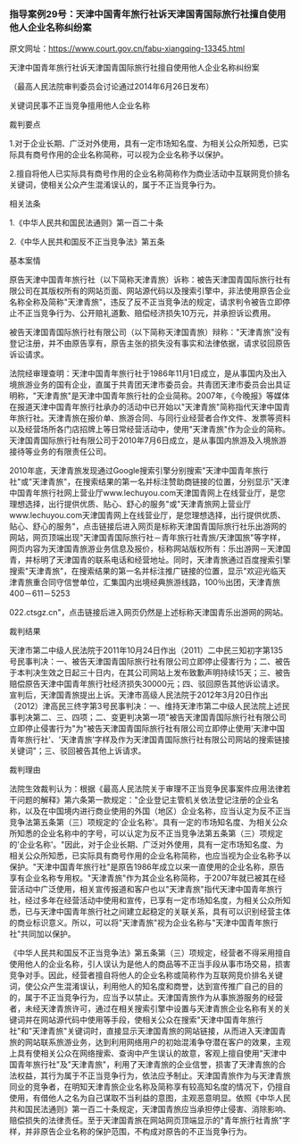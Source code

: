 ### 指导案例29号：天津中国青年旅行社诉天津国青国际旅行社擅自使用他人企业名称纠纷案
原文网址：https://www.court.gov.cn/fabu-xiangqing-13345.html

天津中国青年旅行社诉天津国青国际旅行社擅自使用他人企业名称纠纷案

（最高人民法院审判委员会讨论通过2014年6月26日发布）

关键词民事不正当竞争擅用他人企业名称

裁判要点

1.对于企业长期、广泛对外使用，具有一定市场知名度、为相关公众所知悉，已实际具有商号作用的企业名称简称，可以视为企业名称予以保护。

2.擅自将他人已实际具有商号作用的企业名称简称作为商业活动中互联网竞价排名关键词，使相关公众产生混淆误认的，属于不正当竞争行为。

相关法条

1.《中华人民共和国民法通则》第一百二十条

2.《中华人民共和国反不正当竞争法》第五条

基本案情

原告天津中国青年旅行社（以下简称天津青旅）诉称：被告天津国青国际旅行社有限公司在其版权所有的网站页面、网站源代码以及搜索引擎中，非法使用原告企业名称全称及简称"天津青旅"，违反了反不正当竞争法的规定，请求判令被告立即停止不正当竞争行为、公开赔礼道歉、赔偿经济损失10万元，并承担诉讼费用。

被告天津国青国际旅行社有限公司（以下简称天津国青旅）辩称："天津青旅"没有登记注册，并不由原告享有，原告主张的损失没有事实和法律依据，请求驳回原告诉讼请求。

法院经审理查明：天津中国青年旅行社于1986年11月1日成立，是从事国内及出入境旅游业务的国有企业，直属于共青团天津市委员会。共青团天津市委员会出具证明称，"天津青旅"是天津中国青年旅行社的企业简称。2007年，《今晚报》等媒体在报道天津中国青年旅行社承办的活动中已开始以"天津青旅"简称指代天津中国青年旅行社。天津青旅在报价单、旅游合同、与同行业经营者合作文件、发票等资料以及经营场所各门店招牌上等日常经营活动中，使用"天津青旅"作为企业的简称。天津国青国际旅行社有限公司于2010年7月6日成立，是从事国内旅游及入境旅游接待等业务的有限责任公司。

2010年底，天津青旅发现通过Google搜索引擎分别搜索"天津中国青年旅行社"或"天津青旅"，在搜索结果的第一名并标注赞助商链接的位置，分别显示"天津中国青年旅行社网上营业厅www.lechuyou.com天津国青网上在线营业厅，是您理想选择，出行提供优质、贴心、舒心的服务"或"天津青旅网上营业厅www.lechuyou.com天津国青网上在线营业厅，是您理想选择，出行提供优质、贴心、舒心的服务"，点击链接后进入网页是标称天津国青国际旅行社乐出游网的网站，网页顶端出现"天津国青国际旅行社－青年旅行社青旅/天津国旅"等字样，网页内容为天津国青旅游业务信息及报价，标称网站版权所有：乐出游网－天津国青，并标明了天津国青的联系电话和经营地址。同时，天津青旅通过百度搜索引擎搜索"天津青旅"，在搜索结果的第一名并标注推广链接的位置，显示"欢迎光临天津青旅重合同守信誉单位，汇集国内出境经典旅游线路，100％出团，天津青旅400－611－5253

022.ctsgz.cn"，点击链接后进入网页仍然是上述标称天津国青乐出游网的网站。

裁判结果

天津市第二中级人民法院于2011年10月24日作出（2011）二中民三知初字第135号民事判决：一、被告天津国青国际旅行社有限公司立即停止侵害行为；二、被告于本判决生效之日起三十日内，在其公司网站上发布致歉声明持续15天；三、被告赔偿原告天津中国青年旅行社经济损失30000元；四、驳回原告其他诉讼请求。宣判后，天津国青旅提出上诉。天津市高级人民法院于2012年3月20日作出（2012）津高民三终字第3号民事判决：一、维持天津市第二中级人民法院上述民事判决第二、三、四项；二、变更判决第一项"被告天津国青国际旅行社有限公司立即停止侵害行为"为"被告天津国青国际旅行社有限公司立即停止使用'天津中国青年旅行社'、'天津青旅'字样及作为天津国青国际旅行社有限公司网站的搜索链接关键词"；三、驳回被告其他上诉请求。

裁判理由

法院生效裁判认为：根据《最高人民法院关于审理不正当竞争民事案件应用法律若干问题的解释》第六条第一款规定："企业登记主管机关依法登记注册的企业名称，以及在中国境内进行商业使用的外国（地区）企业名称，应当认定为反不正当竞争法第五条第（三）项规定的'企业名称'。具有一定的市场知名度、为相关公众所知悉的企业名称中的字号，可以认定为反不正当竞争法第五条第（三）项规定的'企业名称'。"因此，对于企业长期、广泛对外使用，具有一定市场知名度、为相关公众所知悉，已实际具有商号作用的企业名称简称，也应当视为企业名称予以保护。"天津中国青年旅行社"是原告1986年成立以来一直使用的企业名称，原告享有企业名称专用权。"天津青旅"作为其企业名称简称，于2007年就已被其在经营活动中广泛使用，相关宣传报道和客户也以"天津青旅"指代天津中国青年旅行社，经过多年在经营活动中使用和宣传，已享有一定市场知名度，为相关公众所知悉，已与天津中国青年旅行社之间建立起稳定的关联关系，具有可以识别经营主体的商业标识意义。所以，可以将"天津青旅"视为企业名称与"天津中国青年旅行社"共同加以保护。

《中华人民共和国反不正当竞争法》第五条第（三）项规定，经营者不得采用擅自使用他人的企业名称，引人误认为是他人的商品等不正当手段从事市场交易，损害竞争对手。因此，经营者擅自将他人的企业名称或简称作为互联网竞价排名关键词，使公众产生混淆误认，利用他人的知名度和商誉，达到宣传推广自己的目的的，属于不正当竞争行为，应当予以禁止。天津国青旅作为从事旅游服务的经营者，未经天津青旅许可，通过在相关搜索引擎中设置与天津青旅企业名称有关的关键词并在网站源代码中使用等手段，使相关公众在搜索"天津中国青年旅行社"和"天津青旅"关键词时，直接显示天津国青旅的网站链接，从而进入天津国青旅的网站联系旅游业务，达到利用网络用户的初始混淆争夺潜在客户的效果，主观上具有使相关公众在网络搜索、查询中产生误认的故意，客观上擅自使用"天津中国青年旅行社"及"天津青旅"，利用了天津青旅的企业信誉，损害了天津青旅的合法权益，其行为属于不正当竞争行为，依法应予制止。天津国青旅作为与天津青旅同业的竞争者，在明知天津青旅企业名称及简称享有较高知名度的情况下，仍擅自使用，有借他人之名为自己谋取不当利益的意图，主观恶意明显。依照《中华人民共和国民法通则》第一百二十条规定，天津国青旅应当承担停止侵害、消除影响、赔偿损失的法律责任。至于天津国青旅在网站网页顶端显示的"青年旅行社青旅"字样，并非原告企业名称的保护范围，不构成对原告的不正当竞争行为。
